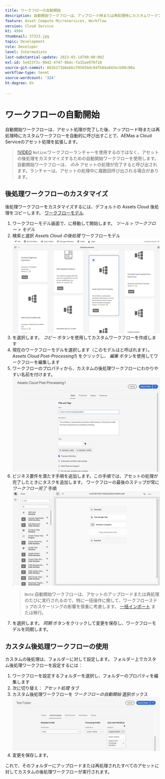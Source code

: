 ```yaml
---
title: ワークフローの自動開始
description: 自動開始ワークフローは、アップロード時または再処理時にカスタムワークフローを自動的に呼び出すことで、アセット処理を拡張します。
feature: Asset Compute Microservices, Workflow
version: Cloud Service
kt: 4994
thumbnail: 37323.jpg
topic: Development
role: Developer
level: Intermediate
last-substantial-update: 2023-05-14T00:00:00Z
exl-id: 5e423f2c-90d2-474f-8bdc-fa15ae976f18
source-git-commit: 861b171b8ebbcf9565bdc94fb84a043ecb99c00a
workflow-type: tm+mt
source-wordcount: '324'
ht-degree: 6%

---
```


# ワークフローの自動開始

自動開始ワークフローは、アセット処理が完了した後、アップロード時または再処理時にカスタムワークフローを自動的に呼び出すことで、AEMas a Cloud Serviceのアセット処理を拡張します。

>[!VIDEO](https://video.tv.adobe.com/v/37323?quality=12&learn=on)
> `Notice`:ワークフローランチャーを使用するのではなく、アセットの後処理をカスタマイズするための自動開始ワークフローを使用します。 自動開始ワークフローは、 _のみ_ アセットの処理が完了すると呼び出されます。ランチャーは、アセットの処理中に複数回呼び出される場合があります。

## 後処理ワークフローのカスタマイズ

後処理ワークフローをカスタマイズするには、デフォルトの Assets Cloud 後処理をコピーします。 [ワークフローモデル](../../foundation/workflow/use-the-workflow-editor.md).

1. ワークフローモデル画面で、に移動して開始します。 _ツール_ > _ワークフロー_ > _モデル_
2. 検索と選択 _Assets Cloud の後処理_ ワークフローモデル<br/>
   ![Assets クラウドの後処理ワークフローモデルを選択します。](assets/auto-start-workflow-select-workflow.png)
3. を選択します。 _コピー_ ボタンを使用してカスタムワークフローを作成します
4. 現在のワークフローモデルを選択します（このモデルはと呼ばれます）。 _Assets Cloud Post-Processing1_) をクリックし、 _編集_ ボタンを使用してワークフローを編集します
5. ワークフローのプロパティから、カスタムの後処理ワークフローにわかりやすい名前を付けます。<br/>
   ![名前の変更](assets/auto-start-workflow-change-name.png)
6. ビジネス要件を満たす手順を追加します。この手順では、アセットの処理が完了したときにタスクを追加します。 ワークフローの最後のステップが常に _ワークフロー完了_ 手順<br/>
   ![ワークフローステップの追加](assets/auto-start-workflow-customize-steps.png)
   > `Note`:自動開始ワークフローは、アセットのアップロードまたは再処理のたびに実行されるので、特に一括操作に関して、ワークフローステップのスケーリングの影響を慎重に考慮します。 [一括インポート](../../cloud-service/migration/bulk-import.md) または移行。
7. を選択します。 _同期_ ボタンをクリックして変更を保存し、ワークフローモデルを同期します。

## カスタム後処理ワークフローの使用

カスタムの後処理は、フォルダーに対して設定します。 フォルダー上でカスタム後処理ワークフローを設定するには：

1. ワークフローを設定するフォルダーを選択し、フォルダーのプロパティを編集します
2. 次に切り替え： _アセット処理_ タブ
3. カスタム後処理ワークフローを _ワークフローの自動開始_ 選択ボックス<br/>
   ![後処理ワークフローの設定](assets/auto-start-workflow-set-workflow.png)
4. 変更を保存します。

これで、そのフォルダーにアップロードまたは再処理されたすべてのアセットに対してカスタムの後処理ワークフローが実行されます。